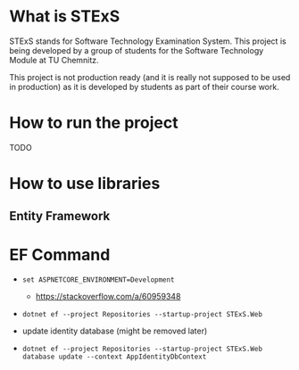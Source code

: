 # What is STExS

STExS stands for Software Technology Examination System. This project is being developed by a group of students for the Software Technology Module at TU Chemnitz.

This project is not production ready (and it is really not supposed to be used in production) as it is developed by students as part of their course work.

# How to run the project

TODO

# How to use libraries
## Entity Framework
# EF Command
- `set ASPNETCORE_ENVIRONMENT=Development`
    - https://stackoverflow.com/a/60959348
- `dotnet ef --project Repositories --startup-project STExS.Web`

- update identity database (might be removed later)
- `dotnet ef --project Repositories --startup-project STExS.Web database update --context AppIdentityDbContext`
